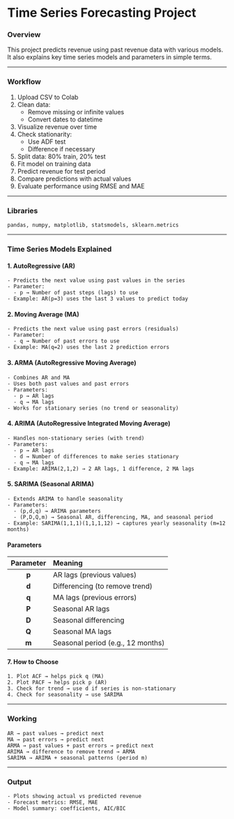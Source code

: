 # Time Series Forecasting Project

### Overview
This project predicts revenue using past revenue data with various models.  
It also explains key time series models and parameters in simple terms.

---

### Workflow

1. Upload CSV to Colab
2. Clean data:
   - Remove missing or infinite values
   - Convert dates to datetime
3. Visualize revenue over time
4. Check stationarity:
   - Use ADF test
   - Difference if necessary
5. Split data: 80% train, 20% test
6. Fit model on training data
7. Predict revenue for test period
8. Compare predictions with actual values
9. Evaluate performance using RMSE and MAE
---

### Libraries
```
pandas, numpy, matplotlib, statsmodels, sklearn.metrics
```

---

### Time Series Models Explained

#### 1. AutoRegressive (AR)
```
- Predicts the next value using past values in the series
- Parameter:
  - p → Number of past steps (lags) to use
- Example: AR(p=3) uses the last 3 values to predict today
```

#### 2. Moving Average (MA)
```
- Predicts the next value using past errors (residuals)
- Parameter:
  - q → Number of past errors to use
- Example: MA(q=2) uses the last 2 prediction errors
```

#### 3. ARMA (AutoRegressive Moving Average)
```
- Combines AR and MA
- Uses both past values and past errors
- Parameters:
  - p → AR lags
  - q → MA lags
- Works for stationary series (no trend or seasonality)
```

#### 4. ARIMA (AutoRegressive Integrated Moving Average)
```
- Handles non-stationary series (with trend)
- Parameters:
  - p → AR lags
  - d → Number of differences to make series stationary
  - q → MA lags
- Example: ARIMA(2,1,2) → 2 AR lags, 1 difference, 2 MA lags
```

#### 5. SARIMA (Seasonal ARIMA)
```
- Extends ARIMA to handle seasonality
- Parameters:
  - (p,d,q) → ARIMA parameters
  - (P,D,Q,m) → Seasonal AR, differencing, MA, and seasonal period
- Example: SARIMA(1,1,1)(1,1,1,12) → captures yearly seasonality (m=12 months)
```

#### Parameters

| Parameter | Meaning                           |
| :-------: | :-------------------------------- |
|   **p**   | AR lags (previous values)         |
|   **d**   | Differencing (to remove trend)    |
|   **q**   | MA lags (previous errors)         |
|   **P**   | Seasonal AR lags                  |
|   **D**   | Seasonal differencing             |
|   **Q**   | Seasonal MA lags                  |
|   **m**   | Seasonal period (e.g., 12 months) |


#### 7. How to Choose
```
1. Plot ACF → helps pick q (MA)
2. Plot PACF → helps pick p (AR)
3. Check for trend → use d if series is non-stationary
4. Check for seasonality → use SARIMA
```

---

### Working
```
AR → past values → predict next
MA → past errors → predict next
ARMA → past values + past errors → predict next
ARIMA → difference to remove trend → ARMA
SARIMA → ARIMA + seasonal patterns (period m)
```

---

### Output
```
- Plots showing actual vs predicted revenue
- Forecast metrics: RMSE, MAE
- Model summary: coefficients, AIC/BIC
```

